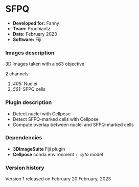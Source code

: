 # SFPQ

* **Developed for:** Fanny
* **Team:** Prochiantz
* **Date:** February 2023
* **Software:** Fiji


### Images description

3D images taken with a x63 objective

2 channels:
  1. *405:* Nuclei
  3. *561:* SFPQ cells

### Plugin description

* Detect nuclei with Cellpose
* Detect SFPQ-marked cells with Cellpose
* Compute overlap between nuclei and SFPQ-marked cells

### Dependencies

* **3DImageSuite** Fiji plugin
* **Cellpose** conda environment + *cyto* model

### Version history

Version 1 released on February 20 February, 2023
